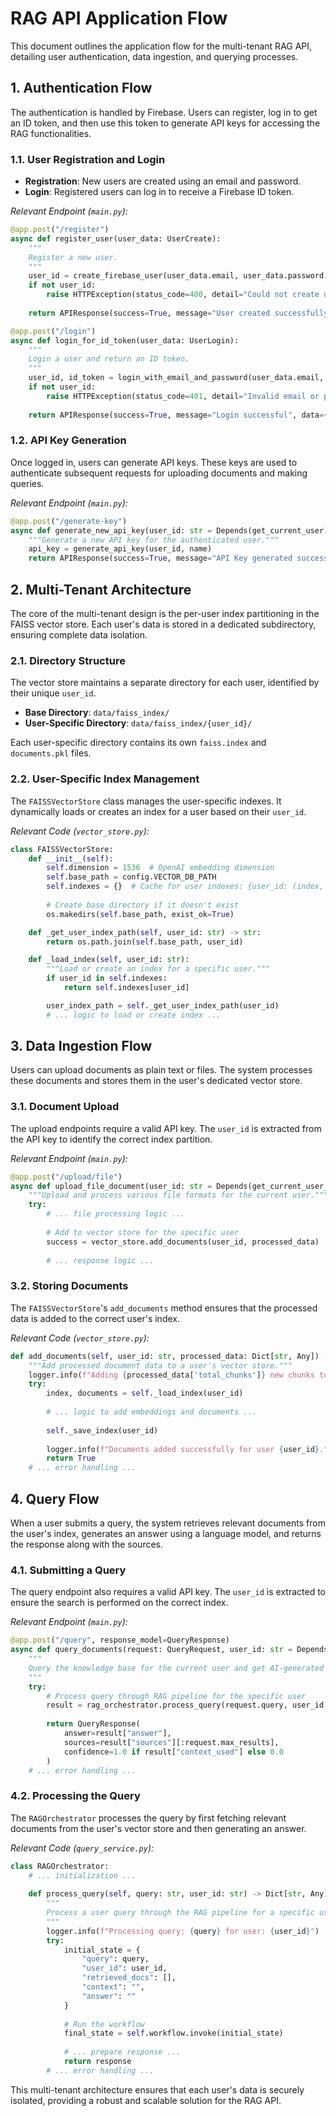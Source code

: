 # RAG API Application Flow

This document outlines the application flow for the multi-tenant RAG API, detailing user authentication, data ingestion, and querying processes.

## 1. Authentication Flow

The authentication is handled by Firebase. Users can register, log in to get an ID token, and then use this token to generate API keys for accessing the RAG functionalities.

### 1.1. User Registration and Login

- **Registration**: New users are created using an email and password.
- **Login**: Registered users can log in to receive a Firebase ID token.

*Relevant Endpoint (`main.py`):*
```python
@app.post("/register")
async def register_user(user_data: UserCreate):
    """
    Register a new user.
    """
    user_id = create_firebase_user(user_data.email, user_data.password)
    if not user_id:
        raise HTTPException(status_code=400, detail="Could not create user. The email might already be in use.")
    
    return APIResponse(success=True, message="User created successfully.")

@app.post("/login")
async def login_for_id_token(user_data: UserLogin):
    """
    Login a user and return an ID token.
    """
    user_id, id_token = login_with_email_and_password(user_data.email, user_data.password)
    if not user_id:
        raise HTTPException(status_code=401, detail="Invalid email or password")
    
    return APIResponse(success=True, message="Login successful", data={"id_token": id_token})
```

### 1.2. API Key Generation

Once logged in, users can generate API keys. These keys are used to authenticate subsequent requests for uploading documents and making queries.

*Relevant Endpoint (`main.py`):*
```python
@app.post("/generate-key")
async def generate_new_api_key(user_id: str = Depends(get_current_user), name: Optional[str] = None):
    """Generate a new API key for the authenticated user."""
    api_key = generate_api_key(user_id, name)
    return APIResponse(success=True, message="API Key generated successfully", data={"api_key": api_key, "name": name})
```

## 2. Multi-Tenant Architecture

The core of the multi-tenant design is the per-user index partitioning in the FAISS vector store. Each user's data is stored in a dedicated subdirectory, ensuring complete data isolation.

### 2.1. Directory Structure

The vector store maintains a separate directory for each user, identified by their unique `user_id`.

- **Base Directory**: `data/faiss_index/`
- **User-Specific Directory**: `data/faiss_index/{user_id}/`

Each user-specific directory contains its own `faiss.index` and `documents.pkl` files.

### 2.2. User-Specific Index Management

The `FAISSVectorStore` class manages the user-specific indexes. It dynamically loads or creates an index for a user based on their `user_id`.

*Relevant Code (`vector_store.py`):*
```python
class FAISSVectorStore:
    def __init__(self):
        self.dimension = 1536  # OpenAI embedding dimension
        self.base_path = config.VECTOR_DB_PATH
        self.indexes = {}  # Cache for user indexes: {user_id: (index, documents)}
        
        # Create base directory if it doesn't exist
        os.makedirs(self.base_path, exist_ok=True)

    def _get_user_index_path(self, user_id: str) -> str:
        return os.path.join(self.base_path, user_id)

    def _load_index(self, user_id: str):
        """Load or create an index for a specific user."""
        if user_id in self.indexes:
            return self.indexes[user_id]

        user_index_path = self._get_user_index_path(user_id)
        # ... logic to load or create index ...
```

## 3. Data Ingestion Flow

Users can upload documents as plain text or files. The system processes these documents and stores them in the user's dedicated vector store.

### 3.1. Document Upload

The upload endpoints require a valid API key. The `user_id` is extracted from the API key to identify the correct index partition.

*Relevant Endpoint (`main.py`):*
```python
@app.post("/upload/file")
async def upload_file_document(user_id: str = Depends(get_current_user_id_from_api_key), file: UploadFile = File(...)):
    """Upload and process various file formats for the current user."""
    try:
        # ... file processing logic ...
        
        # Add to vector store for the specific user
        success = vector_store.add_documents(user_id, processed_data)
        
        # ... response logic ...
```

### 3.2. Storing Documents

The `FAISSVectorStore`'s `add_documents` method ensures that the processed data is added to the correct user's index.

*Relevant Code (`vector_store.py`):*
```python
def add_documents(self, user_id: str, processed_data: Dict[str, Any]) -> bool:
    """Add processed document data to a user's vector store."""
    logger.info(f"Adding {processed_data['total_chunks']} new chunks to the vector store for user {user_id}.")
    try:
        index, documents = self._load_index(user_id)
        
        # ... logic to add embeddings and documents ...
        
        self._save_index(user_id)
        
        logger.info(f"Documents added successfully for user {user_id}.")
        return True
    # ... error handling ...
```

## 4. Query Flow

When a user submits a query, the system retrieves relevant documents from the user's index, generates an answer using a language model, and returns the response along with the sources.

### 4.1. Submitting a Query

The query endpoint also requires a valid API key. The `user_id` is extracted to ensure the search is performed on the correct index.

*Relevant Endpoint (`main.py`):*
```python
@app.post("/query", response_model=QueryResponse)
async def query_documents(request: QueryRequest, user_id: str = Depends(get_current_user_id_from_api_key)):
    """
    Query the knowledge base for the current user and get AI-generated response.
    """
    try:
        # Process query through RAG pipeline for the specific user
        result = rag_orchestrator.process_query(request.query, user_id)
        
        return QueryResponse(
            answer=result["answer"],
            sources=result["sources"][:request.max_results],
            confidence=1.0 if result["context_used"] else 0.0
        )
    # ... error handling ...
```

### 4.2. Processing the Query

The `RAGOrchestrator` processes the query by first fetching relevant documents from the user's vector store and then generating an answer.

*Relevant Code (`query_service.py`):*
```python
class RAGOrchestrator:
    # ... initialization ...
    
    def process_query(self, query: str, user_id: str) -> Dict[str, Any]:
        """
        Process a user query through the RAG pipeline for a specific user.
        """
        logger.info(f"Processing query: {query} for user: {user_id}")
        try:
            initial_state = {
                "query": query,
                "user_id": user_id,
                "retrieved_docs": [],
                "context": "",
                "answer": ""
            }
            
            # Run the workflow
            final_state = self.workflow.invoke(initial_state)
            
            # ... prepare response ...
            return response
        # ... error handling ...
```

This multi-tenant architecture ensures that each user's data is securely isolated, providing a robust and scalable solution for the RAG API.
